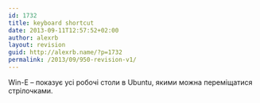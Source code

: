 ```yaml
---
id: 1732
title: keyboard shortcut
date: 2013-09-11T12:57:52+02:00
author: alexrb
layout: revision
guid: http://alexrb.name/?p=1732
permalink: /2013/09/950-revision-v1/
---
```

Win-E &#8211; показує усі робочі столи в Ubuntu, якими можна переміщатися стрілочками.